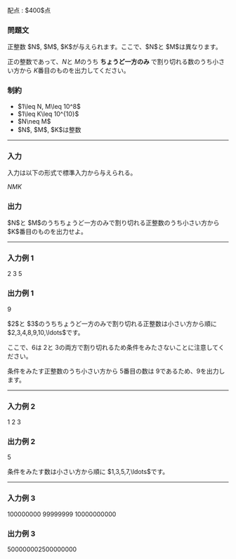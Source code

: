 
<div>

<span>

<span>

<p>
配点 : $400$点
</p>

<div>

<section>

### **問題文**

<p>
正整数 $N$, $M$, $K$が与えられます。ここで、$N$と $M$は異なります。

正の整数であって、$N$と $M$のうち 
<strong>
ちょうど一方のみ
</strong>
で割り切れる数のうち小さい方から $K$番目のものを出力してください。
</p>

</section>

</div>

<div>

<section>

### **制約**

<ul>

<li>
$1\leq N, M\leq 10^8$
</li>

<li>
$1\leq K\leq 10^{10}$
</li>

<li>
$N\neq M$
</li>

<li>
$N$, $M$, $K$は整数
</li>

</ul>

</section>

</div>

---

<div>

<div>

<section>

### **入力**

<p>
入力は以下の形式で標準入力から与えられる。
</p>

<div>

$N$$M$$K$
</div>

</section>

</div>

<div>

<section>

### **出力**

<p>
$N$と $M$のうちちょうど一方のみで割り切れる正整数のうち小さい方から $K$番目のものを出力せよ。
</p>

</section>

</div>

</div>

---

<div>

<section>

### **入力例 1**

<div>

2 3 5

</div>

</section>

</div>

<div>

<section>

### **出力例 1**

<div>

9

</div>

<p>
$2$と $3$のうちちょうど一方のみで割り切れる正整数は小さい方から順に $2,3,4,8,9,10,\ldots$です。

ここで、$6$は $2$と $3$の両方で割り切れるため条件をみたさないことに注意してください。

条件をみたす正整数のうち小さい方から $5$番目の数は $9$であるため、$9$を出力します。  
</p>

</section>

</div>

---

<div>

<section>

### **入力例 2**

<div>

1 2 3

</div>

</section>

</div>

<div>

<section>

### **出力例 2**

<div>

5

</div>

<p>
条件をみたす数は小さい方から順に $1,3,5,7,\ldots$です。
</p>

</section>

</div>

---

<div>

<section>

### **入力例 3**

<div>

100000000 99999999 10000000000

</div>

</section>

</div>

<div>

<section>

### **出力例 3**

<div>

500000002500000000

</div>

</section>

</div>

</span>

</span>

</div>

